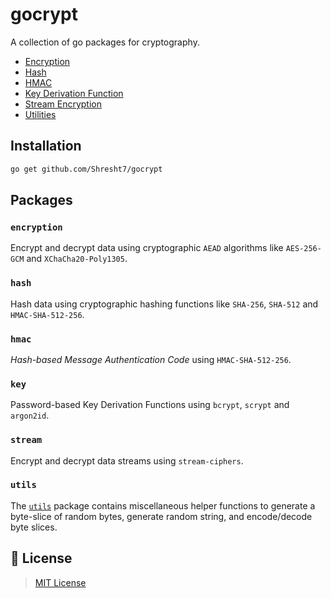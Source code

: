 # gocrypt

A collection of go packages for cryptography.

- [Encryption](./encryption/)
- [Hash](./hash/)
- [HMAC](./hmac/)
- [Key Derivation Function](./key/)
- [Stream Encryption](./stream/)
- [Utilities](./utils/)

## Installation

```sh
go get github.com/Shresht7/gocrypt
```

## Packages

### `encryption`

Encrypt and decrypt data using cryptographic `AEAD` algorithms like `AES-256-GCM` and `XChaCha20-Poly1305`.

### `hash`

Hash data using cryptographic hashing functions like `SHA-256`, `SHA-512` and `HMAC-SHA-512-256`.

### `hmac`

_Hash-based Message Authentication Code_ using `HMAC-SHA-512-256`.

### `key`

Password-based Key Derivation Functions using `bcrypt`, `scrypt` and `argon2id`.

### `stream`

Encrypt and decrypt data streams using `stream-ciphers`.

### `utils`

The [`utils`](./utils./) package contains miscellaneous helper functions to generate a byte-slice of random bytes, generate random string, and encode/decode byte slices.

## 📑 License

> [MIT License](./LICENSE)
